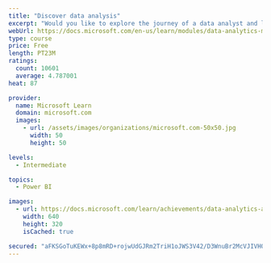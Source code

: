 ```yaml
---
title: "Discover data analysis"
excerpt: "Would you like to explore the journey of a data analyst and learn how a data analyst tells a story with data? In this module, you will explore the different roles in data and learn the different tasks of a data analyst."
webUrl: https://docs.microsoft.com/en-us/learn/modules/data-analytics-microsoft/
type: course
price: Free
length: PT23M
ratings:
  count: 10601
  average: 4.787001
heat: 87

provider:
  name: Microsoft Learn
  domain: microsoft.com
  images:
    - url: /assets/images/organizations/microsoft.com-50x50.jpg
      width: 50
      height: 50

levels:
  - Intermediate

topics:
  - Power BI

images:
  - url: https://docs.microsoft.com/learn/achievements/data-analytics-and-microsoft-social.png
    width: 640
    height: 320
    isCached: true

secured: "aFKSGoTuKEWx+8p8mRD+rojwUdGJRm2TriH1oJWS3V42/D3WnuBr2McVJIVHOrmYp72oldKRzlaN9Zma4bBNTOWECQq/NLu+3z77ke75aAAn6u8mY6Jc7nfQMk08PXxf2JBUDcaITL0PU7NWSA0Og7fZZjh4BiUaIfjbGdKjvUlOyS9nLWrYC5HtuUc1MUObTVzS/hdOJMckvaaxeVmAV4ctlSLbzXutq9p4ZszsJ0aNgeRZqmT5eGQlOH9oI9Ek9xWRZnPvOdEMZq4tNrXDzbsDyQov6IW9fVKNk0YcVw1Y+SV81J0loV3KKQsa1fpouth+bvmA9xa3hxRlRllIquebpb8dDnrXRNJy3ScZhlRXDUfOieCt27ii3mMypu1+rnj5fAZGHzupbOlBW1vntHW1EfaUfzQD11bfkkSLl6Y=;xasa735ozXFzo7WclkixLQ=="
---
```


